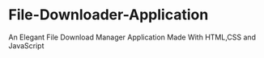 # File-Downloader-Application
An Elegant File Download Manager Application Made With HTML,CSS and JavaScript

